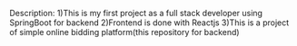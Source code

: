Description:
        1)This is my first project as a full stack developer using SpringBoot for backend
        2)Frontend is done with Reactjs
        3)This is a project of simple online bidding platform(this repository for backend)
